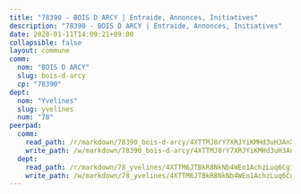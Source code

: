 ```yaml
---
title: "78390 - BOIS D ARCY | Entraide, Annonces, Initiatives"
description: "78390 - BOIS D ARCY | Entraide, Annonces, Initiatives"
date: 2020-01-11T14:09:21+09:00
collapsible: false
layout: commune
comm:
  nom: "BOIS D ARCY"
  slug: bois-d-arcy
  cp: "78390"
dept:
  nom: "Yvelines"
  slug: yvelines
  num: "78"
peerpad:
  comm:
    read_path: /r/markdown/78390_bois-d-arcy/4XTTMJ8rY7XRJYiKMHd3uH3AnXN9RagSp3rzxTz56GQYySjrG
    write_path: /w/markdown/78390_bois-d-arcy/4XTTMJ8rY7XRJYiKMHd3uH3AnXN9RagSp3rzxTz56GQYySjrG-K3TgUrC8H9viQ8Ss3btmWWxX4m1Nyr8a6NyeBRfAZH9WSuKman4FRBy8c3JxH4NZkK2LUzPPFwESQNaGTfwaKypbUfUU7mcDMf48875KQ7um7PoK7f1qQg9ieitNeqqbS7DTQAvU
  dept:
    read_path: /r/markdown/78_yvelines/4XTTM6JTBkR8NkNb4WEo1AchzLuq6Cg73ydg7w9pErcQZA13p
    write_path: /w/markdown/78_yvelines/4XTTM6JTBkR8NkNb4WEo1AchzLuq6Cg73ydg7w9pErcQZA13p-K3TgUBFRQCPZwoWqJkunXeSjdgbtU3xzUSsui8DBc3rCTw6mbo4gNvfQRdE99JD3AnVW7fzseq687LKfGWCfAPajih5ByiZ3SpFz1r449oWaDnM5BHKZTbYtf6pEhRvzWbcazhrS
---
```


